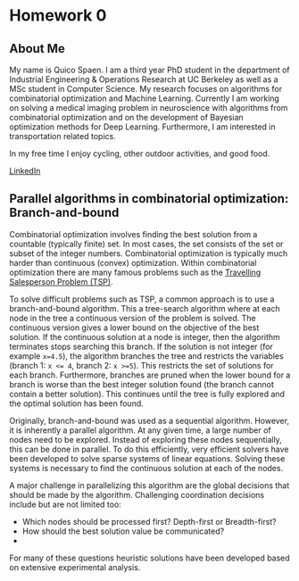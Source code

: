 # Homework 0

## About Me
My name is Quico Spaen. I am a third year PhD student in the department of Industrial Engineering & Operations Research at UC Berkeley as well as a MSc student in Computer Science. My research focuses on algorithms for combinatorial optimization and Machine Learning. Currently I am working on solving a medical imaging problem in neuroscience with algorithms from combinatorial optimization and on the development of Bayesian optimization methods for Deep Learning. Furthermore, I am interested in transportation related topics.

In my free time I enjoy cycling, other outdoor activities, and good food.

[LinkedIn](https://www.linkedin.com/in/quicospaen)

## Parallel algorithms in combinatorial optimization: Branch-and-bound
Combinatorial optimization involves finding the best solution from a countable (typically finite) set. In most cases, the set consists of the set or subset of the integer numbers. Combinatorial optimization is typically much harder than continuous (convex) optimization. Within combinatorial optimization there are many famous problems such as the [Travelling Salesperson Problem (TSP)](https://www.wikiwand.com/en/Travelling_salesman_problem).

To solve difficult problems such as TSP, a common approach is to use a branch-and-bound  algorithm. This a tree-search algorithm where at each node in the tree a continuous version of the problem is solved. The continuous version gives a lower bound on the objective of the best solution. If the continuous solution at a node is integer, then the algorithm terminates stops searching this branch. If the solution is not integer (for example `x=4.5`), the algorithm branches the tree and restricts the variables (branch 1: `x <= 4`, branch 2: `x >=5`). This restricts the set of solutions for each branch. Furthermore, branches are pruned when the lower bound for a branch is worse than the best integer solution found (the branch cannot contain a better solution). This continues until the tree is fully explored and the optimal solution has been found.

Originally, branch-and-bound was used as a sequential algorithm. However, it is inherently a parallel algorithm. At any given time, a large number of nodes need to be explored. Instead of exploring these nodes sequentially, this can be done in parallel. To do this efficiently, very efficient solvers have been developed to solve sparse systems of linear equations. Solving these systems is necessary to find the continuous solution at each of the nodes.

A major challenge in parallelizing this algorithm are the global decisions that should be made by the algorithm. Challenging coordination decisions include but are not limited too:
* Which nodes should be processed first? Depth-first or Breadth-first?
* How should the best solution value be communicated?
*
For many of these questions heuristic solutions have been developed based on extensive experimental analysis.
